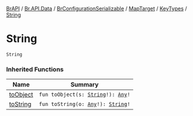 [BrAPI](../../../../index.md) / [Br.API.Data](../../../index.md) / [BrConfigurationSerializable](../../index.md) / [MapTarget](../index.md) / [KeyTypes](index.md) / [String](./-string.md)

# String

`String`

### Inherited Functions

| Name | Summary |
|---|---|
| [toObject](to-object.md) | `fun toObject(s: `[`String`](https://kotlinlang.org/api/latest/jvm/stdlib/kotlin/-string/index.html)`!): `[`Any`](https://kotlinlang.org/api/latest/jvm/stdlib/kotlin/-any/index.html)`!` |
| [toString](to-string.md) | `fun toString(o: `[`Any`](https://kotlinlang.org/api/latest/jvm/stdlib/kotlin/-any/index.html)`!): `[`String`](https://kotlinlang.org/api/latest/jvm/stdlib/kotlin/-string/index.html)`!` |
